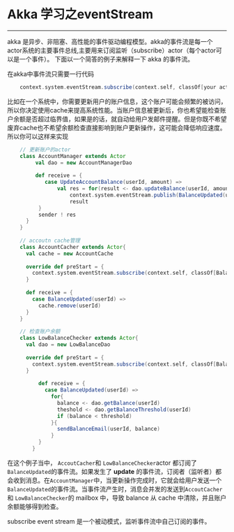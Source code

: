 Akka 学习之eventStream 
=====================

----------


akka 是异步、非阻塞、高性能的事件驱动编程模型。akka的事件流是每一个actor系统的主要事件总线,主要用来订阅监听（subscribe）actor（每个actor可以是一个事件）。
下面以一个简答的例子来解释一下 akka 的事件流。

在akka中事件流只需要一行代码
```scala
    context.system.eventStream.subscribe(context.self, classOf[your actor class])
```
比如在一个系统中，你需要更新用户的账户信息，这个账户可能会频繁的被访问，所以你决定使用cache来提高系统性能。当账户信息被更新后，你也希望能检查账户余额是否超过临界值，如果是的话，就自动给用户发邮件提醒。但是你既不希望废弃cache也不希望余额检查直接影响到账户更新操作，这可能会降低响应速度。所以你可以这样来实现
```scala
    // 更新账户的actor
    class AccountManager extends Actor
         val dao = new AccountManagerDao
    
         def receive = {
            case UpdateAccountBalance(userId, amount) =>
                val res = for(result <- dao.updateBalance(userId, amount)) yield{
                    context.system.eventStream.publish(BalanceUpdated(userId))
                    result                
          }
          sender ! res
      }
    }
    
    // accoutn cache管理
    class AccountCacher extends Actor{
      val cache = new AccountCache
    
      override def preStart = {
        context.system.eventStream.subscribe(context.self, classOf[BalanceUpdated])
      }
    
      def receive = {
        case BalanceUpdated(userId) =>
          cache.remove(userId)
      }
    }
    
    // 检查账户余额
    class LowBalanceChecker extends Actor{
      val dao = new LowBalanceDao
    
      override def preStart = {
        context.system.eventStream.subscribe(context.self, classOf[BalanceUpdated])
      }
    
          def receive = {
            case BalanceUpdated(userId) =>
              for{
                balance <- dao.getBalance(userId)
                theshold <- dao.getBalanceThreshold(userId)
                if (balance < threshold)
              }{
                sendBalanceEmail(userId, balance)
              }
          }
        }
```
在这个例子当中， `AccoutCacher`和 `LowBalanceChecker`actor 都订阅了`BalanceUpdated`的事件流。如果发生了 **update** 的事件流，订阅者（监听者）都会收到消息。在`AccountManager`中，当更新操作完成时，它就会给用户发送一个`BalanceUpdated`的事件流。当事件流产生时，消息会并发的发送到`AccoutCacher`和 `LowBalanceChecker`的 mailbox 中，导致 balance 从 cache 中清除，并且账户余额能够得到检查。

subscribe event stream 是一个被动模式，监听事件流中自己订阅的事件。

